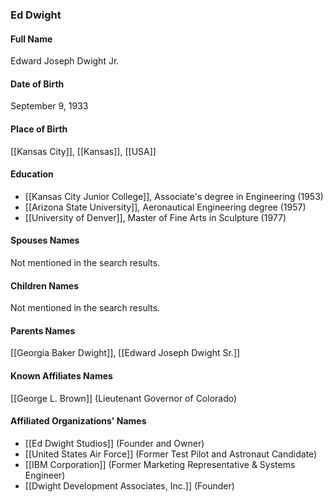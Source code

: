 ### Ed Dwight

#### Full Name

Edward Joseph Dwight Jr.

#### Date of Birth

September 9, 1933

#### Place of Birth

[[Kansas City]], [[Kansas]], [[USA]]

#### Education

- [[Kansas City Junior College]], Associate's degree in Engineering (1953)
- [[Arizona State University]], Aeronautical Engineering degree (1957)
- [[University of Denver]], Master of Fine Arts in Sculpture (1977)

#### Spouses Names

Not mentioned in the search results.

#### Children Names

Not mentioned in the search results.

#### Parents Names

[[Georgia Baker Dwight]], [[Edward Joseph Dwight Sr.]]

#### Known Affiliates Names

[[George L. Brown]] (Lieutenant Governor of Colorado)

#### Affiliated Organizations' Names

- [[Ed Dwight Studios]] (Founder and Owner)
- [[United States Air Force]] (Former Test Pilot and Astronaut Candidate)
- [[IBM Corporation]] (Former Marketing Representative & Systems Engineer)
- [[Dwight Development Associates, Inc.]] (Founder)